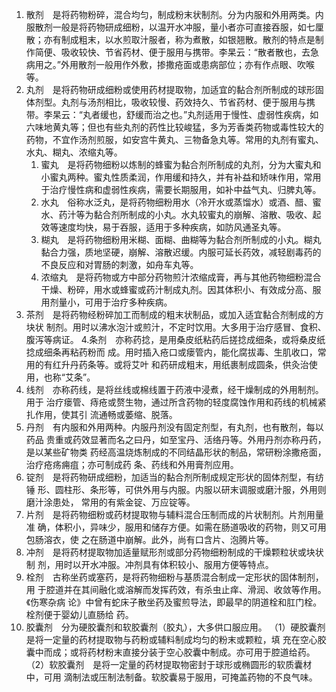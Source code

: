 1. 散剂　是将药物粉碎，混合均匀，制成粉末状制剂。分为内服和外用两类。内服散剂一般是将药物研成细粉，以温开水冲服，量小者亦可直接吞服，如七厘散；亦有制成粗末，以水煎取汁服者，称为煮散，如银翘散。散剂的特点是制作简便、吸收较快、节省药材、便于服用与携带。李杲云：“散者散也，去急病用之。”外用散剂一般用作外敷，掺撒疮面或患病部位；亦有作点眼、吹喉等。
2. 丸剂　是将药物研成细粉或使用药材提取物，加适宜的黏合剂所制成的球形固体剂型。丸剂与汤剂相比，吸收较慢、药效持久、节省药材、便于服用与携带。李杲云：“丸者缓也，舒缓而治之也。”丸剂适用于慢性、虚弱性疾病，如六味地黄丸等；但也有些丸剂的药性比较峻猛，多为芳香类药物或毒性较大的药物，不宜作汤剂煎服，如安宫牛黄丸、三物备急丸等。常用的丸剂有蜜丸、水丸、糊丸、浓缩丸等。
	1. 蜜丸　是将药物细粉以炼制的蜂蜜为黏合剂所制成的丸剂，分为大蜜丸和小蜜丸两种。蜜丸性质柔润，作用缓和持久，并有补益和矫味作用，常用于治疗慢性病和虚弱性疾病，需要长期服用，如补中益气丸、归脾丸等。
	2. 水丸　俗称水泛丸，是将药物细粉用水（冷开水或蒸馏水）或酒、醋、蜜水、药汁等为黏合剂所制成的小丸。水丸较蜜丸的崩解、溶散、吸收、起效等速度均快，易于吞服，适用于多种疾病，如防风通圣丸等。
	3. 糊丸　是将药物细粉用米糊、面糊、曲糊等为黏合剂所制成的小丸。糊丸黏合力强，质地坚硬，崩解、溶散迟缓。内服可延长药效，减轻剧毒药的不良反应和对胃肠的刺激，如舟车丸等。
	4. 浓缩丸　是将药物或方中部分药物煎汁浓缩成膏，再与其他药物细粉混合干燥、粉碎，用水或蜂蜜或药汁制成丸剂。因其体积小、有效成分高、服用剂量小，可用于治疗多种疾病。
3. 茶剂　是将药物经粉碎加工而制成的粗末状制品，或加入适宜黏合剂制成的方块状
制剂。用时以沸水泡汁或煎汁，不定时饮用。大多用于治疗感冒、食积、腹泻等病证。
4.条剂　亦称药捻，是用桑皮纸粘药后搓捻成细条，或将桑皮纸捻成细条再粘药粉而
成。用时插入疮口或瘘管内，能化腐拔毒、生肌收口，常用的有红升丹药条等。或将艾叶
和药研成粗末，用纸裹制成圆条，供灸治使用，也称“艾条”。
5. 线剂　亦称药线，是将丝线或棉线置于药液中浸煮，经干燥制成的外用制剂。用于
治疗瘘管、痔疮或赘生物，通过所含药物的轻度腐蚀作用和药线的机械紧扎作用，使其引
流通畅或萎缩、脱落。
6. 丹剂　有内服和外用两种。内服丹剂没有固定剂型，有丸剂，也有散剂，每以药品
贵重或药效显著而名之曰丹，如至宝丹、活络丹等。外用丹剂亦称丹药，是以某些矿物类
药经高温烧炼制成的不同结晶形状的制品，常研粉涂撒疮面，治疗疮疡痈疽；亦可制成药
条、药线和外用膏剂应用。
7. 锭剂　是将药物研成细粉，加适当的黏合剂所制成规定形状的固体剂型，有纺锤
形、圆柱形、条形等，可供外用与内服。内服以研末调服或磨汁服，外用则磨汁涂患处，
常用的有紫金锭、万应锭等。
8. 片剂　是将药物细粉或药材提取物与辅料混合压制而成的片状制剂。片剂用量准
确，体积小，异味少，服用和储存方便。如需在肠道吸收的药物，则又可用包肠溶衣，使
之在肠道中崩解。此外，尚有口含片、泡腾片等。
9. 冲剂　是将药材提取物加适量赋形剂或部分药物细粉制成的干燥颗粒状或块状制
剂，用时以开水冲服。冲剂具有体积较小、服用方便等特点。
10. 栓剂　古称坐药或塞药，是将药物细粉与基质混合制成一定形状的固体制剂，用
于腔道并在其间融化或溶解而发挥药效，有杀虫止痒、滑润、收敛等作用。《伤寒杂病
论》中曾有蛇床子散坐药及蜜煎导法，即最早的阴道栓和肛门栓。栓剂便于婴幼儿直肠给
药。
11. 胶囊剂　分为硬胶囊剂和软胶囊剂（胶丸），大多供口服应用。
（1）硬胶囊剂　是将一定量的药材提取物与药粉或辅料制成均匀的粉末或颗粒，填
充在空心胶囊中而成；或将药材粉末直接分装于空心胶囊中制成。亦可用于腔道给药。
（2）软胶囊剂　是将一定量的药材提取物密封于球形或椭圆形的软质囊材中，可用
滴制法或压制法制备。软胶囊易于服用，可掩盖药物的不良气味。